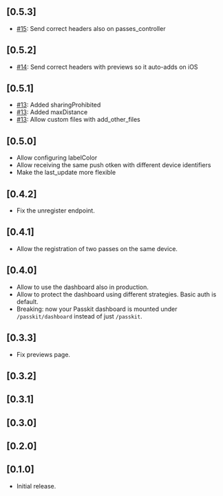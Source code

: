 ## [0.5.3]

- [#15](https://github.com/coorasse/passkit/pull/15): Send correct headers also on passes_controller


## [0.5.2]

- [#14](https://github.com/coorasse/passkit/pull/14): Send correct headers with previews so it auto-adds on iOS

## [0.5.1]

- [#13](https://github.com/coorasse/passkit/pull/13): Added sharingProhibited 
- [#13](https://github.com/coorasse/passkit/pull/13): Added maxDistance
- [#13](https://github.com/coorasse/passkit/pull/13): Allow custom files with add_other_files

## [0.5.0]

- Allow configuring labelColor
- Allow receiving the same push otken with different device identifiers
- Make the last_update more flexible

## [0.4.2]

- Fix the unregister endpoint.

## [0.4.1]

- Allow the registration of two passes on the same device.

## [0.4.0]

- Allow to use the dashboard also in production.
- Allow to protect the dashboard using different strategies. Basic auth is default.
- Breaking: now your Passkit dashboard is mounted under `/passkit/dashboard` instead of just `/passkit`. 

## [0.3.3]

- Fix previews page.

## [0.3.2]

## [0.3.1]

## [0.3.0]

## [0.2.0]

## [0.1.0]

- Initial release.
